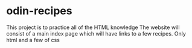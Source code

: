 # odin-recipes
This project is to practice all of the HTML knowledge
The website will consist of a main index page which will have links to a few recipes. 
Only html and a few of css